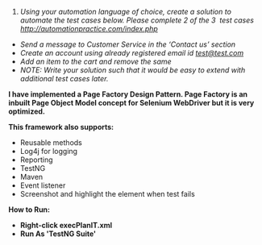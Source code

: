 1. *Using your automation language of choice, create a solution to automate the test cases below. Please complete 2 of the 3  test cases
http://automationpractice.com/index.php*

- *Send a message to Customer Service in the ‘Contact us’ section*
- *Create an account using already registered email id test@test.com*
- *Add an item to the cart and remove the same*
- *NOTE: Write your solution such that it would be easy to extend with additional test cases later.*


**I have implemented a Page Factory Design Pattern. Page Factory is an inbuilt Page Object Model concept for Selenium WebDriver but it is very optimized.**

**This framework also supports:**
- Reusable methods
- Log4j for logging
- Reporting
- TestNG
- Maven
- Event listener
- Screenshot and highlight the element when test fails

**How to Run:**
- **Right-click execPlanIT.xml**
- **Run As 'TestNG Suite'**
